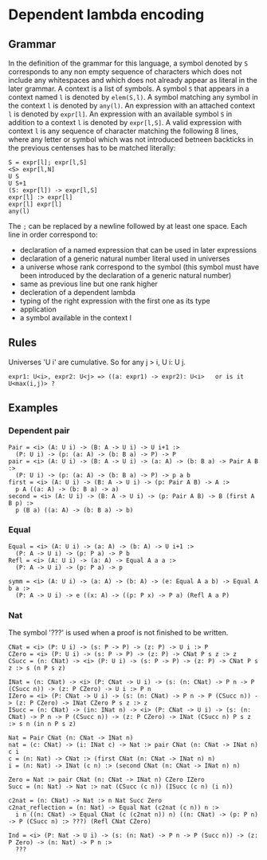# Dependent lambda encoding

## Grammar

In the definition of the grammar for this language, a symbol denoted by `S` corresponds to any non empty sequence of characters which does not include any whitespaces and which does not already appear as literal in the later grammar.
A context is a list of symbols.
A symbol `S` that appears in a context named `l` is denoted by `elem(S,l)`.
A symbol matching any symbol in the context `l` is denoted by `any(l)`.
An expression with an attached context `l` is denoted by `expr[l]`.
An expression with an available symbol `S` in addition to a context `l` is denoted by `expr[l,S]`.
A valid expression with context `l` is any sequence of character matching the following 8 lines, where any letter or symbol which was not introduced betneen backticks in the previous centenses has to be matched literally:
```
S = expr[l]; expr[l,S]
<S> expr[l,N]
U S
U S+1
(S: expr[l]) -> expr[l,S]
expr[l] :> expr[l]
expr[l] expr[l]
any(l)
```
The `;` can be replaced by a newline followed by at least one space.
Each line in order correspond to:
- declaration of a named expression that can be used in later expressions
- declaration of a generic natural number literal used in universes
- a universe whose rank correspond to the symbol (this symbol must have been introduced by the declaration of a generic natural number)
- same as previous line but one rank higher
- decleration of a dependent lambda
- typing of the right expression with the first one as its type
- application
- a symbol available in the context l

## Rules
Universes 'U i' are cumulative. So for any j > i, U i: U j.

```
expr1: U<i>, expr2: U<j> => ((a: expr1) -> expr2): U<i>   or is it U<max(i,j)> ?
```
## Examples

### Dependent pair
```
Pair = <i> (A: U i) -> (B: A -> U i) -> U i+1 :>
  (P: U i) -> (p: (a: A) -> (b: B a) -> P) -> P
pair = <i> (A: U i) -> (B: A -> U i) -> (a: A) -> (b: B a) -> Pair A B :>
  (P: U i) -> (p: (a: A) -> (b: B a) -> P) -> p a b
first = <i> (A: U i) -> (B: A -> U i) -> (p: Pair A B) -> A :>
  p A ((a: A) -> (b: B a) -> a)
second = <i> (A: U i) -> (B: A -> U i) -> (p: Pair A B) -> B (first A B p) :>
  p (B a) ((a: A) -> (b: B a) -> b)
```

### Equal
```
Equal = <i> (A: U i) -> (a: A) -> (b: A) -> U i+1 :>
  (P: A -> U i) -> (p: P a) -> P b
Refl = <i> (A: U i) -> (a: A) -> Equal A a a :>
  (P: A -> U i) -> (p: P a) -> p

symm = <i> (A: U i) -> (a: A) -> (b: A) -> (e: Equal A a b) -> Equal A b a :>
  (P: A -> U i) -> e ((x: A) -> ((p: P x) -> P a) (Refl A a P)

```

### Nat

The symbol '???' is used when a proof is not finished to be written.

```
CNat = <i> (P: U i) -> (s: P -> P) -> (z: P) -> U i :> P
CZero = <i> (P: U i) -> (s: P -> P) -> (z: P) -> CNat P s z :> z
CSucc = (n: CNat) -> <i> (P: U i) -> (s: P -> P) -> (z: P) -> CNat P s z :> s (n P s z)

INat = (n: CNat) -> <i> (P: CNat -> U i) -> (s: (n: CNat) -> P n -> P (CSucc n)) -> (z: P CZero) -> U i :> P n
IZero = <i> (P: CNat -> U i) -> (s: (n: CNat) -> P n -> P (CSucc n)) -> (z: P CZero) -> INat CZero P s z :> z
ISucc = (n: CNat) -> (in: INat n) -> <i> (P: CNat -> U i) -> (s: (n: CNat) -> P n -> P (CSucc n)) -> (z: P CZero) -> INat (CSucc n) P s z :> s n (in n P s z)

Nat = Pair CNat (n: CNat -> INat n) 
nat = (c: CNat) -> (i: INat c) -> Nat :> pair CNat (n: CNat -> INat n) c i
c = (n: Nat) -> CNat :> (first CNat (n: CNat -> INat n) n)
i = (n: Nat) -> INat (c n) :> (second CNat (n: CNat -> INat n) n)

Zero = Nat :> pair CNat (n: CNat -> INat n) CZero IZero
Succ = (n: Nat) -> Nat :> nat (CSucc (c n)) (ISucc (c n) (i n))

c2nat = (n: CNat) -> Nat :> n Nat Succ Zero
c2nat_reflection = (n: Nat) -> Equal Nat (c2nat (c n)) n :> 
  i n ((n: CNat) -> Equal CNat (c (c2nat n)) n) ((n: CNat) -> (p: P n) -> P (CSucc n) :> ???) (Refl CNat CZero)

Ind = <i> (P: Nat -> U i) -> (s: (n: Nat) -> P n -> P (Succ n)) -> (z: P Zero) -> (n: Nat) -> P n :>
  ???
```
